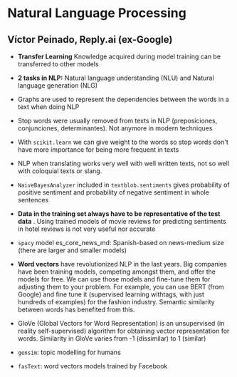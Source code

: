# Natural Language Processing
## Víctor Peinado, Reply.ai (ex-Google)

* **Transfer Learning** Knowledge acquired during model training can be transferred to other models

* **2 tasks in NLP:** Natural language understanding (NLU) and Natural language generation (NLG)

* Graphs are used to represent the dependencies between the words in a text when doing NLP

* Stop words were usually removed from texts in NLP (preposiciones, conjunciones, determinantes). Not anymore in modern techniques

* With ```scikit.learn``` we can give weight to the words so stop words don't have more importance for being more frequent in texts

* NLP when translating works very well with well written texts, not so well with coloquial texts or slang.

* ```NaiveBayesAnalyzer``` included in ```textblob.sentiments``` gives probability of positive sentiment and probability of negative sentiment in whole sentences

* **Data in the training set always have to be representative of the test data** . Using trained models of movie reviews for predicting sentiments in hotel reviews is not very useful nor accurate

* ```spacy``` model es_core_news_md: Spanish-based on news-medium size (there are larger and smaller models)

* **Word vectors** have revolutionized NLP in the last years. Big companies have been training models, competing amongst them, and offer the models for free. We can use those models and fine-tune them for adjusting them to your problem. For example, you can use BERT (from Google) and fine tune it (supervised learning withtags, with just hundreds of examples) for the fashion industry. Semantic similarity between words has benefited from this.

* GloVe (Global Vectors for Word Representation) is an unsupervised (in reality self-supervised) algorithm for obtaining vector representation for words. Similarity in GloVe varies from -1 (dissimilar) to 1 (similar)

* ```gensim```: topic modelling for humans

* ```fasText```: word vectors models trained by Facebook 

